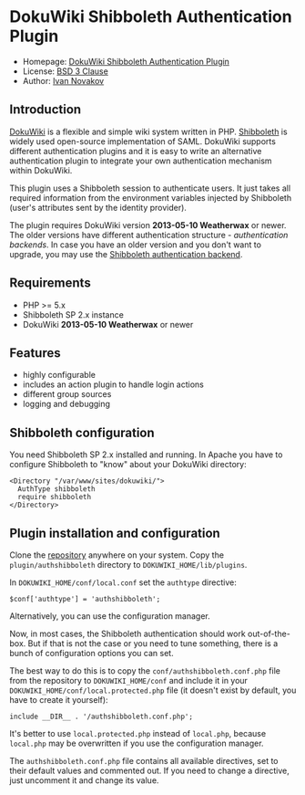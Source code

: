 # DokuWiki Shibboleth Authentication Plugin

* Homepage: [DokuWiki Shibboleth Authentication Plugin](https://github.com/ivan-novakov/dokuwiki-shibboleth-auth)
* License: [BSD 3 Clause](http://debug.cz/license/bsd-3-clause)
* Author: [Ivan Novakov](http://novakov.cz/)

## Introduction

[DokuWiki](https://www.dokuwiki.org/) is a flexible and simple wiki system written in PHP. [Shibboleth](http://shibboleth.net/) is widely used open-source implementation of SAML. DokuWiki supports different authentication plugins and it is easy to write an alternative authentication plugin to integrate your own authentication mechanism within DokuWiki.

This plugin uses a Shibboleth session to authenticate users. It just takes all required information from the environment variables injected by Shibboleth (user's attributes sent by the identity provider).

The plugin requires DokuWiki version __2013-05-10 Weatherwax__ or newer. The older versions have different authentication structure - _authentication backends_. In case you have an older version and you don't want to upgrade, you may use the [Shibboleth authentication backend](https://github.com/ivan-novakov/dokushib).

## Requirements

* PHP >= 5.x
* Shibboleth SP 2.x instance
* DokuWiki __2013-05-10 Weatherwax__ or newer

## Features

* highly configurable
* includes an action plugin to handle login actions
* different group sources
* logging and debugging

## Shibboleth configuration

You need Shibboleth SP 2.x installed and running. In Apache you have to configure Shibboleth to "know" about your DokuWiki directory:

    <Directory "/var/www/sites/dokuwiki/">
      AuthType shibboleth
      require shibboleth
    </Directory>

## Plugin installation and configuration

Clone the [repository](https://github.com/ivan-novakov/dokuwiki-shibboleth-auth) anywhere on your system. Copy the `plugin/authshibboleth` directory to `DOKUWIKI_HOME/lib/plugins`. 

In `DOKUWIKI_HOME/conf/local.conf` set the `authtype` directive:

    $conf['authtype'] = 'authshibboleth';

Alternatively, you can use the configuration manager.

Now, in most cases, the Shibboleth authentication should work out-of-the-box. But if that is not the case or you need to tune something, there is a bunch of configuration options you can set. 

The best way to do this is to copy the `conf/authshibboleth.conf.php` file from the repository to `DOKUWIKI_HOME/conf` and include it in your `DOKUWIKI_HOME/conf/local.protected.php` file (it doesn't exist by default, you have to create it yourself):

    include __DIR__ . '/authshibboleth.conf.php';
    
It's better to use `local.protected.php` instead of `local.php`, because `local.php` may be overwritten if you use the configuration manager.

The `authshibboleth.conf.php` file contains all available directives, set to their default values and commented out. If you need to change a directive, just uncomment it and change its value.

 